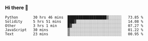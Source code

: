 ### Hi there 👋


<!--START_SECTION:waka-->
```text
Python       30 hrs 46 mins  ██████████████████▒░░░░░░   73.85 % 
Solidity     5 hrs 51 mins   ███▓░░░░░░░░░░░░░░░░░░░░░   14.08 % 
Other        3 hrs 1 min     █▓░░░░░░░░░░░░░░░░░░░░░░░   07.27 % 
JavaScript   30 mins         ▒░░░░░░░░░░░░░░░░░░░░░░░░   01.22 % 
Text         23 mins         ▒░░░░░░░░░░░░░░░░░░░░░░░░   00.95 % 
```
<!--END_SECTION:waka-->
<!--
**jimtje/jimtje** is a ✨ _special_ ✨ repository because its `README.md` (this file) appears on your GitHub profile.


Here are some ideas to get you started:

- 🔭 I’m currently working on ...
- 🌱 I’m currently learning ...
- 👯 I’m looking to collaborate on ...
- 🤔 I’m looking for help with ...
- 💬 Ask me about ...
- 📫 How to reach me: ...
- 😄 Pronouns: ...
- ⚡ Fun fact: ...
-->
